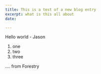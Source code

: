 ```yaml
---
title: This is a test of a new blog entry
excerpt: what is this all about
date: 

---
```

Hello world - Jason

1. one
2. two
3. three

.... from Forestry